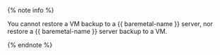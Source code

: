 {% note info %}

You cannot restore a VM backup to a {{ baremetal-name }} server, nor restore a {{ baremetal-name }} server backup to a VM.

{% endnote %}